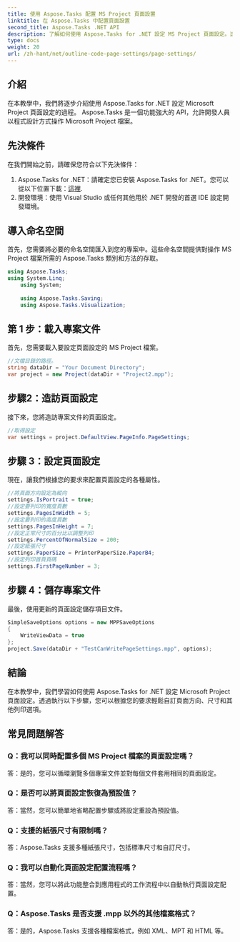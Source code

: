 ```yaml
---
title: 使用 Aspose.Tasks 配置 MS Project 頁面設置
linktitle: 在 Aspose.Tasks 中配置頁面設置
second_title: Aspose.Tasks .NET API
description: 了解如何使用 Aspose.Tasks for .NET 設定 MS Project 頁面設定。透過簡單的步驟自訂方向、尺寸等。
type: docs
weight: 20
url: /zh-hant/net/outline-code-page-settings/page-settings/
---
```

## 介紹
在本教學中，我們將逐步介紹使用 Aspose.Tasks for .NET 設定 Microsoft Project 頁面設定的過程。 Aspose.Tasks 是一個功能強大的 API，允許開發人員以程式設計方式操作 Microsoft Project 檔案。
## 先決條件
在我們開始之前，請確保您符合以下先決條件：
1.  Aspose.Tasks for .NET：請確定您已安裝 Aspose.Tasks for .NET。您可以從以下位置下載：[這裡](https://releases.aspose.com/tasks/net/).
2. 開發環境：使用 Visual Studio 或任何其他用於 .NET 開發的首選 IDE 設定開發環境。

## 導入命名空間
首先，您需要將必要的命名空間匯入到您的專案中。這些命名空間提供對操作 MS Project 檔案所需的 Aspose.Tasks 類別和方法的存取。
```csharp
using Aspose.Tasks;
using System.Linq;
    using System;
    
    using Aspose.Tasks.Saving;
    using Aspose.Tasks.Visualization;
```
## 第 1 步：載入專案文件
首先，您需要載入要設定頁面設定的 MS Project 檔案。
```csharp
//文檔目錄的路徑。
string dataDir = "Your Document Directory";
var project = new Project(dataDir + "Project2.mpp");
```
## 步驟2：造訪頁面設定
接下來，您將造訪專案文件的頁面設定。
```csharp
//取得設定
var settings = project.DefaultView.PageInfo.PageSettings;
```
## 步驟 3：設定頁面設定
現在，讓我們根據您的要求來配置頁面設定的各種屬性。
```csharp
//將頁面方向設定為縱向
settings.IsPortrait = true;
//設定要列印的寬度頁數
settings.PagesInWidth = 5;
//設定要列印的高度頁數
settings.PagesInHeight = 7;
//設定正常尺寸的百分比以調整列印
settings.PercentOfNormalSize = 200;
//設定紙張尺寸
settings.PaperSize = PrinterPaperSize.PaperB4;
//設定列印首頁頁碼
settings.FirstPageNumber = 3;
```
## 步驟 4：儲存專案文件
最後，使用更新的頁面設定儲存項目文件。
```csharp
SimpleSaveOptions options = new MPPSaveOptions
{
    WriteViewData = true
};
project.Save(dataDir + "TestCanWritePageSettings.mpp", options);
```

## 結論
在本教學中，我們學習如何使用 Aspose.Tasks for .NET 設定 Microsoft Project 頁面設定。透過執行以下步驟，您可以根據您的要求輕鬆自訂頁面方向、尺寸和其他列印選項。

## 常見問題解答
### Q：我可以同時配置多個 MS Project 檔案的頁面設定嗎？
答：是的，您可以循環瀏覽多個專案文件並對每個文件套用相同的頁面設定。
### Q：是否可以將頁面設定恢復為預設值？
答：當然，您可以簡單地省略配置步驟或將設定重設為預設值。
### Q：支援的紙張尺寸有限制嗎？
答：Aspose.Tasks 支援多種紙張尺寸，包括標準尺寸和自訂尺寸。
### Q：我可以自動化頁面設定配置流程嗎？
答：當然，您可以將此功能整合到應用程式的工作流程中以自動執行頁面設定配置。
### Q：Aspose.Tasks 是否支援 .mpp 以外的其他檔案格式？
答：是的，Aspose.Tasks 支援各種檔案格式，例如 XML、MPT 和 HTML 等。